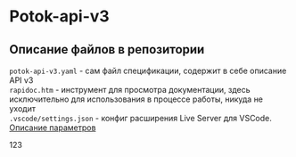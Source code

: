 # Potok-api-v3

## Описание файлов в репозитории
`potok-api-v3.yaml` - сам файл спецификации, содержит в себе описание API v3\
`rapidoc.htm` - инструмент для просмотра документации, здесь исключительно для использования в процессе работы, никуда не уходит\
`.vscode/settings.json` - конфиг расширения Live Server для VSCode. [Описание параметров](https://github.com/ritwickdey/vscode-live-server/blob/master/docs/settings.md)

123